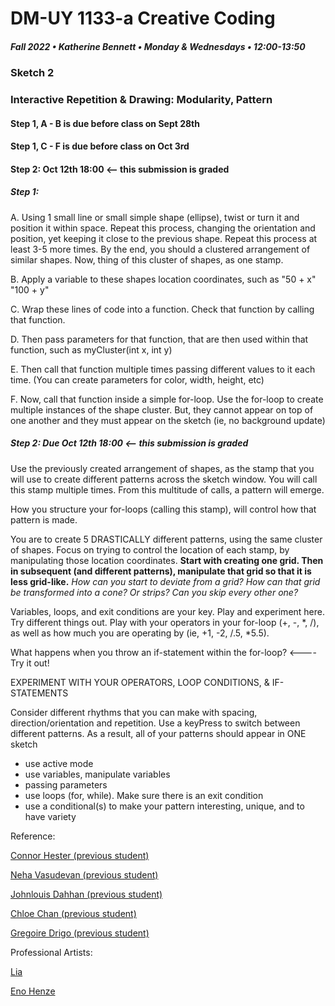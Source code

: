 # DM-UY 1133-a Creative Coding
##### Fall 2022 • Katherine Bennett • Monday & Wednesdays • 12:00-13:50

### Sketch 2

### Interactive Repetition & Drawing: Modularity, Pattern


#### Step 1, A - B is due before class on Sept 28th 
#### Step 1, C - F is due before class on Oct 3rd 
#### Step 2: Oct 12th 18:00 <-- this submission is graded
        
##### Step 1:
 
 A. Using 1 small line or small simple shape (ellipse), twist or turn it and position it within space. Repeat this process, changing the orientation and position, yet keeping it close to the previous shape. Repeat this process at least 3-5 more times. By the end, you should a clustered arrangement of similar shapes. Now, thing of this cluster of shapes, as one stamp.

 B. Apply a variable to these shapes location coordinates, such as "50 + x" "100 + y"

 C. Wrap these lines of code into a function. Check that function by calling that function.

 D. Then pass parameters for that function, that are then used within that function, such as myCluster(int x, int y)

 E. Then call that function multiple times passing different values to it each time. (You can create parameters for color, width, height, etc)

 F. Now, call that function inside a simple for-loop. Use the for-loop to create multiple instances of the shape cluster. But, they cannot appear on top of one another and they must appear on the sketch (ie, no background update)



##### Step 2: Due Oct 12th 18:00 <-- this submission is graded


 Use the previously created arrangement of shapes, as the stamp that you will use to create different patterns across the sketch window. You will call this stamp multiple times. From this multitude of calls, a pattern will emerge.

 How you structure your for-loops (calling this stamp), will control how that pattern is made.

 You are to create 5 DRASTICALLY different patterns, using the same cluster of shapes. Focus on trying to control the location of each stamp, by manipulating those location coordinates. <strong>Start with creating one grid. Then in subsequent (and different patterns), manipulate that grid so that it is less grid-like.</strong> _How can you start to deviate from a grid? How can that grid be transformed into a cone? Or strips? Can you skip every other one?_

 Variables, loops, and exit conditions are your key. Play and experiment here. Try different things out. Play with your operators in your for-loop (+, -, *, /), as well as how much you are operating by (ie, +1, -2, /.5, *5.5). 

 What happens when you throw an if-statement within the for-loop? <---- Try it out!

 EXPERIMENT WITH YOUR OPERATORS, LOOP CONDITIONS, & IF-STATEMENTS

 Consider different rhythms that you can make with spacing, direction/orientation and repetition. Use a keyPress to switch between different patterns. As a result, all of your patterns should appear in ONE sketch

 - use active mode
 - use variables, manipulate variables
 - passing parameters
 - use loops (for, while). Make sure there is an exit condition
 - use a conditional(s) to make your pattern interesting, unique, and to have variety


 Reference: 

 [Connor Hester (previous student)](https://openprocessing.org/sketch/971975)

 [Neha Vasudevan (previous student)](https://openprocessing.org/sketch/971738)

 [Johnlouis Dahhan (previous student)](https://openprocessing.org/sketch/971999)

 [Chloe Chan (previous student)](https://openprocessing.org/sketch/971981)

 [Gregoire Drigo (previous student)](https://openprocessing.org/sketch/971994)

 Professional Artists:

 [Lia](http://www.liaworks.com/category/theprojects/)

 [Eno Henze](http://enohenze.de/)